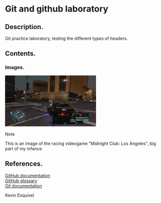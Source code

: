 # Git and github laboratory

## Description.

Git practice laboratory, testing the different types of headers.

## Contents.

### Images.

![image of midnight club LA videogame](https://github.com/kvzito/git-lab/blob/main/mcLA.png?raw=true)

> [!NOTE]
> This is an image of the racing videogame "Midnight Club: Los Angeles", big part of my infance.

## References.

[GitHub documentation](https://docs.github.com/en)\
[GitHub glossary](https://docs.github.com/en/get-started/learning-about-github/github-glossary)\
[Git documentation](https://git-scm.com/doc)


Kevin Esquivel
